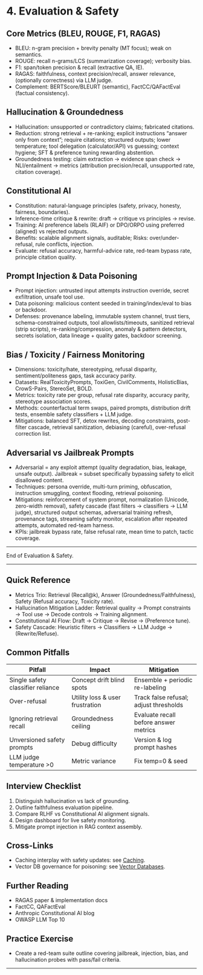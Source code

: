 # 4. Evaluation & Safety

## Core Metrics (BLEU, ROUGE, F1, RAGAS)
- BLEU: n-gram precision + brevity penalty (MT focus); weak on semantics.
- ROUGE: recall n-grams/LCS (summarization coverage); verbosity bias.
- F1: span/token precision & recall (extractive QA, IE).
- RAGAS: faithfulness, context precision/recall, answer relevance, (optionally correctness) via LLM judge.
- Complement: BERTScore/BLEURT (semantic), FactCC/QAFactEval (factual consistency).

## Hallucination & Groundedness
- Hallucination: unsupported or contradictory claims; fabricated citations.
- Reduction: strong retrieval + re-ranking; explicit instructions “answer only from context”; require citations; structured outputs; lower temperature; tool delegation (calculator/API) vs guessing; context hygiene; SFT & preference tuning rewarding abstention.
- Groundedness testing: claim extraction → evidence span check → NLI/entailment → metrics (attribution precision/recall, unsupported rate, citation coverage).

## Constitutional AI
- Constitution: natural-language principles (safety, privacy, honesty, fairness, boundaries).
- Inference-time critique & rewrite: draft → critique vs principles → revise.
- Training: AI preference labels (RLAIF) or DPO/ORPO using preferred (aligned) vs rejected outputs.
- Benefits: scalable alignment signals, auditable; Risks: over/under-refusal, rule conflicts, injection.
- Evaluate: refusal accuracy, harmful-advice rate, red-team bypass rate, principle citation quality.

## Prompt Injection & Data Poisoning
- Prompt injection: untrusted input attempts instruction override, secret exfiltration, unsafe tool use.
- Data poisoning: malicious content seeded in training/index/eval to bias or backdoor.
- Defenses: provenance labeling, immutable system channel, trust tiers, schema-constrained outputs, tool allowlists/timeouts, sanitized retrieval (strip scripts), re-ranking/compression, anomaly & pattern detectors, secrets isolation, data lineage + quality gates, backdoor screening.

## Bias / Toxicity / Fairness Monitoring
- Dimensions: toxicity/hate, stereotyping, refusal disparity, sentiment/politeness gaps, task accuracy parity.
- Datasets: RealToxicityPrompts, ToxiGen, CivilComments, HolisticBias, CrowS-Pairs, StereoSet, BOLD.
- Metrics: toxicity rate per group, refusal rate disparity, accuracy parity, stereotype association scores.
- Methods: counterfactual term swaps, paired prompts, distribution drift tests, ensemble safety classifiers + LLM judge.
- Mitigations: balanced SFT, detox rewrites, decoding constraints, post-filter cascade, retrieval sanitization, debiasing (careful), over-refusal correction list.

## Adversarial vs Jailbreak Prompts
- Adversarial = any exploit attempt (quality degradation, bias, leakage, unsafe output). Jailbreak = subset specifically bypassing safety to elicit disallowed content.
- Techniques: persona override, multi-turn priming, obfuscation, instruction smuggling, context flooding, retrieval poisoning.
- Mitigations: reinforcement of system prompt, normalization (Unicode, zero-width removal), safety cascade (fast filters → classifiers → LLM judge), structured output schemas, adversarial training refresh, provenance tags, streaming safety monitor, escalation after repeated attempts, automated red-team harness.
- KPIs: jailbreak bypass rate, false refusal rate, mean time to patch, tactic coverage.

---
End of Evaluation & Safety.

---
## Quick Reference
- Metrics Trio: Retrieval (Recall@k), Answer (Groundedness/Faithfulness), Safety (Refusal accuracy, Toxicity rate).
- Hallucination Mitigation Ladder: Retrieval quality → Prompt constraints → Tool use → Decode controls → Training alignment.
- Constitutional AI Flow: Draft → Critique → Revise → (Preference tune).
- Safety Cascade: Heuristic filters → Classifiers → LLM Judge → (Rewrite/Refuse).

## Common Pitfalls
| Pitfall | Impact | Mitigation |
|---------|--------|------------|
| Single safety classifier reliance | Concept drift blind spots | Ensemble + periodic re-labeling |
| Over-refusal | Utility loss & user frustration | Track false refusal; adjust thresholds |
| Ignoring retrieval recall | Groundedness ceiling | Evaluate recall before answer metrics |
| Unversioned safety prompts | Debug difficulty | Version & log prompt hashes |
| LLM judge temperature >0 | Metric variance | Fix temp=0 & seed |

## Interview Checklist
1. Distinguish hallucination vs lack of grounding.
2. Outline faithfulness evaluation pipeline.
3. Compare RLHF vs Constitutional AI alignment signals.
4. Design dashboard for live safety monitoring.
5. Mitigate prompt injection in RAG context assembly.

## Cross-Links
- Caching interplay with safety updates: see [Caching](08-caching.md#governance).
- Vector DB governance for poisoning: see [Vector Databases](09-vector-databases.md#ingestion--versioning).

## Further Reading
- RAGAS paper & implementation docs
- FactCC, QAFactEval
- Anthropic Constitutional AI blog
- OWASP LLM Top 10

## Practice Exercise
- Create a red-team suite outline covering jailbreak, injection, bias, and hallucination probes with pass/fail criteria.

---
